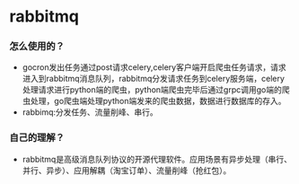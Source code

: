 # rabbitmq

### 怎么使用的？
- gocron发出任务通过post请求celery,celery客户端开启爬虫任务请求，请求进入到rabbitmq消息队列，rabbitmq分发请求任务到celery服务端，celery处理请求进行python端的爬虫，python端爬虫完毕后通过grpc调用go端的爬虫处理，go爬虫端处理python端发来的爬虫数据，数据进行数据库的存入。
- rabbimq:分发任务、流量削峰、串行。

### 自己的理解？
- rabbitmq是高级消息队列协议的开源代理软件。应用场景有异步处理（串行、并行、异步）、应用解耦（淘宝订单）、流量削峰（抢红包）。